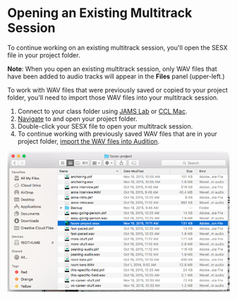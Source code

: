 # Opening an Existing Multitrack Session

To continue working on an existing multitrack session, you'll open the SESX file in your project folder.

**Note**: When you open an existing multitrack session, only WAV files that have been added to audio tracks will appear in the **Files** panel \(upper-left.\)

To work with WAV files that were previously saved or copied to your project folder, you'll need to import those WAV files into your multitrack session.

1. Connect to your class folder using [JAMS Lab](https://jjloomis.gitbooks.io/file-and-folder-management/content/connecting-in-jams-lab.html) or [CCL Mac](https://jjloomis.gitbooks.io/file-and-folder-management/content/connecting-in-campus-computer-lab.html).
2. [Navigate](https://jjloomis.gitbooks.io/file-and-folder-management/content/navigating-folder-tree.html) to and open your project folder. 
3. Double-click your SESX file to open your multitrack session. 
4. To continue working with previously saved WAV files that are in your project folder, [import the WAV files into Audition](https://jjloomis.gitbooks.io/adobe-audition-basic-audio-editing/content/listening-and-logging/importing-wav-files.html).

![Opening an Audition project file \(SESX\).](../.gitbook/assets/opening-an-existing-audition-project.png)

